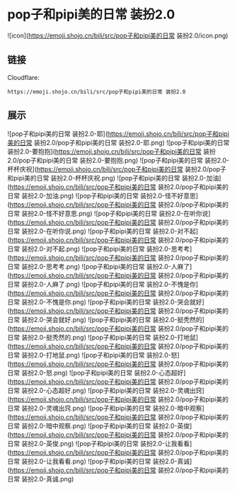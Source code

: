 # pop子和pipi美的日常 装扮2.0
![icon](https://emoji.shojo.cn/bili/src/pop子和pipi美的日常 装扮2.0/icon.png)
## 链接
Cloudflare:
```
https://emoji.shojo.cn/bili/src/pop子和pipi美的日常 装扮2.0
```
## 展示
![pop子和pipi美的日常 装扮2.0-耶](https://emoji.shojo.cn/bili/src/pop子和pipi美的日常 装扮2.0/pop子和pipi美的日常 装扮2.0-耶.png)
![pop子和pipi美的日常 装扮2.0-要抱抱](https://emoji.shojo.cn/bili/src/pop子和pipi美的日常 装扮2.0/pop子和pipi美的日常 装扮2.0-要抱抱.png)
![pop子和pipi美的日常 装扮2.0-杯杯庆祝](https://emoji.shojo.cn/bili/src/pop子和pipi美的日常 装扮2.0/pop子和pipi美的日常 装扮2.0-杯杯庆祝.png)
![pop子和pipi美的日常 装扮2.0-加油](https://emoji.shojo.cn/bili/src/pop子和pipi美的日常 装扮2.0/pop子和pipi美的日常 装扮2.0-加油.png)
![pop子和pipi美的日常 装扮2.0-怪不好意思](https://emoji.shojo.cn/bili/src/pop子和pipi美的日常 装扮2.0/pop子和pipi美的日常 装扮2.0-怪不好意思.png)
![pop子和pipi美的日常 装扮2.0-在听你说](https://emoji.shojo.cn/bili/src/pop子和pipi美的日常 装扮2.0/pop子和pipi美的日常 装扮2.0-在听你说.png)
![pop子和pipi美的日常 装扮2.0-对不起](https://emoji.shojo.cn/bili/src/pop子和pipi美的日常 装扮2.0/pop子和pipi美的日常 装扮2.0-对不起.png)
![pop子和pipi美的日常 装扮2.0-思考考](https://emoji.shojo.cn/bili/src/pop子和pipi美的日常 装扮2.0/pop子和pipi美的日常 装扮2.0-思考考.png)
![pop子和pipi美的日常 装扮2.0-人麻了](https://emoji.shojo.cn/bili/src/pop子和pipi美的日常 装扮2.0/pop子和pipi美的日常 装扮2.0-人麻了.png)
![pop子和pipi美的日常 装扮2.0-不愧是你](https://emoji.shojo.cn/bili/src/pop子和pipi美的日常 装扮2.0/pop子和pipi美的日常 装扮2.0-不愧是你.png)
![pop子和pipi美的日常 装扮2.0-哭会就好](https://emoji.shojo.cn/bili/src/pop子和pipi美的日常 装扮2.0/pop子和pipi美的日常 装扮2.0-哭会就好.png)
![pop子和pipi美的日常 装扮2.0-挺秃然的](https://emoji.shojo.cn/bili/src/pop子和pipi美的日常 装扮2.0/pop子和pipi美的日常 装扮2.0-挺秃然的.png)
![pop子和pipi美的日常 装扮2.0-打地鼠](https://emoji.shojo.cn/bili/src/pop子和pipi美的日常 装扮2.0/pop子和pipi美的日常 装扮2.0-打地鼠.png)
![pop子和pipi美的日常 装扮2.0-怒](https://emoji.shojo.cn/bili/src/pop子和pipi美的日常 装扮2.0/pop子和pipi美的日常 装扮2.0-怒.png)
![pop子和pipi美的日常 装扮2.0-心态超好](https://emoji.shojo.cn/bili/src/pop子和pipi美的日常 装扮2.0/pop子和pipi美的日常 装扮2.0-心态超好.png)
![pop子和pipi美的日常 装扮2.0-灵魂出窍](https://emoji.shojo.cn/bili/src/pop子和pipi美的日常 装扮2.0/pop子和pipi美的日常 装扮2.0-灵魂出窍.png)
![pop子和pipi美的日常 装扮2.0-暗中观察](https://emoji.shojo.cn/bili/src/pop子和pipi美的日常 装扮2.0/pop子和pipi美的日常 装扮2.0-暗中观察.png)
![pop子和pipi美的日常 装扮2.0-英俊](https://emoji.shojo.cn/bili/src/pop子和pipi美的日常 装扮2.0/pop子和pipi美的日常 装扮2.0-英俊.png)
![pop子和pipi美的日常 装扮2.0-让我看看](https://emoji.shojo.cn/bili/src/pop子和pipi美的日常 装扮2.0/pop子和pipi美的日常 装扮2.0-让我看看.png)
![pop子和pipi美的日常 装扮2.0-真诚](https://emoji.shojo.cn/bili/src/pop子和pipi美的日常 装扮2.0/pop子和pipi美的日常 装扮2.0-真诚.png)
